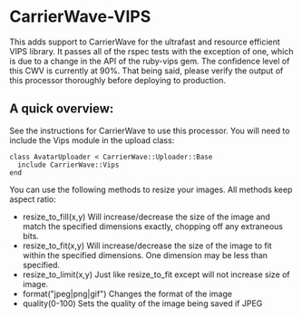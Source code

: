 CarrierWave-VIPS
======================

This adds support to CarrierWave for the ultrafast and resource efficient VIPS library. It passes all of the rspec tests
with the exception of one, which is due to a change in the API of the ruby-vips gem. The confidence level of this CWV is currently at 90%.
That being said, please verify the output of this processor thoroughly before deploying to production.

A quick overview:
---------------------

See the instructions for CarrierWave to use this processor. You will need to include the Vips module in the upload
class:


    class AvatarUploader < CarrierWave::Uploader::Base
      include CarrierWave::Vips
    end

You can use the following methods to resize your images. All methods keep aspect ratio:

* resize_to_fill(x,y) Will increase/decrease the size of the image and match the specified dimensions exactly, chopping off any extraneous bits.
* resize_to_fit(x,y) Will increase/decrease the size of the image to fit within the specified dimensions. One dimension may be less than specified.
* resize_to_limit(x,y) Just like resize_to_fit except will not increase size of image.
* format("jpeg|png|gif") Changes the format of the image
* quality(0-100) Sets the quality of the image being saved if JPEG
